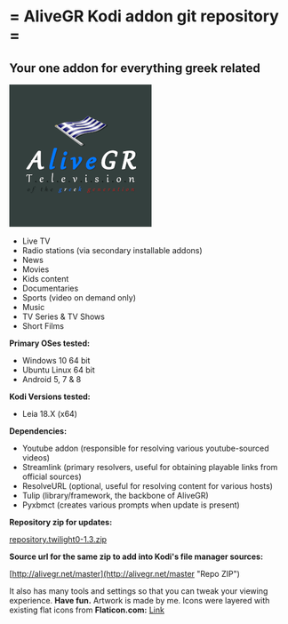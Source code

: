 # = AliveGR Kodi addon git repository =
## Your one addon for everything greek related

![](https://raw.githubusercontent.com/Twilight0/plugin.video.AliveGR/master/resources/media/icon.png)

- Live TV
- Radio stations (via secondary installable addons)
- News
- Movies
- Kids content
- Documentaries
- Sports (video on demand only)
- Music
- TV Series & TV Shows
- Short Films

**Primary OSes tested:**

- Windows 10 64 bit
- Ubuntu Linux 64 bit
- Android 5, 7 & 8

**Kodi Versions tested:**

- Leia 18.X (x64)

**Dependencies:**

- Youtube addon (responsible for resolving various youtube-sourced videos)
- Streamlink (primary resolvers, useful for obtaining playable links from official sources)
- ResolveURL (optional, useful for resolving content for various hosts)
- Tulip (library/framework, the backbone of AliveGR)
- Pyxbmct (creates various prompts when update is present)

**Repository zip for updates:**

[repository.twilight0-1.3.zip](https://raw.githubusercontent.com/Twilight0/repo.twilight0/master/_zips/repository.twilight0/repository.twilight0-1.3.zip "Repo ZIP")

**Source url for the same zip to add into Kodi's file manager sources:**

[http://alivegr.net/master](http://alivegr.net/master "Repo ZIP")

It also has many tools and settings so that you can tweak your viewing experience.
**Have fun.**
Artwork is made by me. Icons were layered with existing flat icons from
**Flaticon.com:** [Link](http://www.flaticon.com/ "Flaticon.com")
